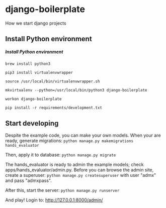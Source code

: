 # django-boilerplate
How we start django projects

## Install Python environment

##### Install Python environment

`brew install python3`

`pip3 install virtualenvwrapper`

`source /usr/local/bin/virtualenvwrapper.sh`

`mkvirtualenv --python=/usr/local/bin/python3 django-boilerplate`

`workon django-boilerplate`

`pip install -r requirements/development.txt`

## Start developing
Despite the example code, you can make your own models.
When your are ready, generate migrations:
`python manage.py makemigrations hands_evaluator`

Then, apply it to database:
`python manage.py migrate`

The hands_evaluator is ready to admin the example models; check apps/hands_evaluator/admin.py.
Before you can browse the admin site, create a superuser:
`python manage.py createsuperuser`
with user "admx" and pass "admxpass".

After this, start the server:
`python manage.py runserver`

And play! Login to:
http://127.0.0.1:8000/admin/